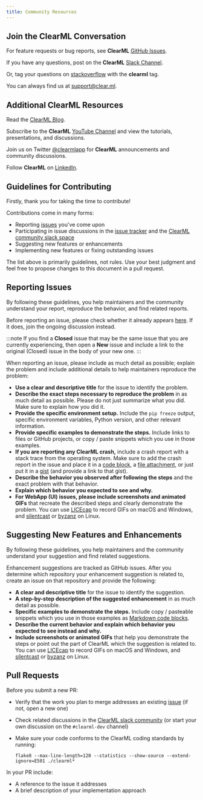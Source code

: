 ```yaml
---
title: Community Resources
---
```


## Join the ClearML Conversation

For feature requests or bug reports, see **ClearML** [GitHub Issues](https://github.com/allegroai/clearml/issues).

If you have any questions, post on the **ClearML** [Slack Channel](https://joinslack.clear.ml).

Or, tag your questions on [stackoverflow](https://stackoverflow.com/questions/tagged/clearml) with the **clearml** tag.

You can always find us at [support@clear.ml](mailto:support@clear.ml?subject=ClearML).

## Additional ClearML Resources

Read the [ClearML Blog](https://clear.ml/blog/).

Subscribe to the **ClearML** [YouTube Channel](https://www.youtube.com/c/ClearML) and view the tutorials, presentations, and discussions.

Join us on Twitter [@clearmlapp](https://twitter.com/clearmlapp) for **ClearML** announcements and community discussions.

Follow **ClearML** on [LinkedIn](https://www.linkedin.com/company/clearml).

## Guidelines for Contributing

Firstly, thank you for taking the time to contribute!

Contributions come in many forms:

* Reporting [issues](https://github.com/allegroai/clearml/issues) you've come upon
* Participating in issue discussions in the [issue tracker](https://github.com/allegroai/clearml/issues) and the
  [ClearML community slack space](https://joinslack.clear.ml)
* Suggesting new features or enhancements
* Implementing new features or fixing outstanding issues

The list above is primarily guidelines, not rules. Use your best judgment and feel free to propose changes to this document in a pull request.

## Reporting Issues

By following these guidelines, you help maintainers and the community understand your report, reproduce the behavior, and find related reports.

Before reporting an issue, please check whether it already appears [here](https://github.com/allegroai/clearml/issues). If 
it does, join the ongoing discussion instead.

:::note
If you find a **Closed** issue that may be the same issue that you are currently experiencing, then open a **New** issue 
and include a link to the original (Closed) issue in the body of your new one.
:::

When reporting an issue, please include as much detail as possible; explain the problem and include additional details to 
help maintainers reproduce the problem:

* **Use a clear and descriptive title** for the issue to identify the problem.
* **Describe the exact steps necessary to reproduce the problem** in as much detail as possible. Please do not just summarize what you did. Make sure to explain how you did it.
* **Provide the specific environment setup.** Include the ``pip freeze`` output, specific environment variables, Python version, and other relevant information.
* **Provide specific examples to demonstrate the steps.** Include links to files or GitHub projects, or copy / paste snippets which you use in those examples.
* **If you are reporting any ClearML crash,** include a crash report with a stack trace from the operating system. Make 
  sure to add the crash report in the issue and place it in a [code block](https://docs.github.com/en/github/writing-on-github/working-with-advanced-formatting/creating-and-highlighting-code-blocks), 
  a [file attachment](https://help.github.com/articles/file-attachments-on-issues-and-pull-requests), or just put it in 
  a [gist](https://gist.github.com) (and provide a link to that gist).
* **Describe the behavior you observed after following the steps** and the exact problem with that behavior.
* **Explain which behavior you expected to see and why.**
* **For WebApp (UI) issues, please include screenshots and animated GIFs** that recreate the described steps and clearly demonstrate 
  the problem. You can use [LICEcap](https://www.cockos.com/licecap) to record GIFs on macOS and Windows, and [silentcast](https://github.com/colinkeenan/silentcast)
  or [byzanz](https://github.com/threedaymonk/byzanz) on Linux.

## Suggesting New Features and Enhancements

By following these guidelines, you help maintainers and the community understand your suggestion and find related suggestions.

Enhancement suggestions are tracked as GitHub issues. After you determine which repository your enhancement suggestion is related to, create an issue on that repository and provide the following:

* **A clear and descriptive title** for the issue to identify the suggestion.
* **A step-by-step description of the suggested enhancement** in as much detail as possible.
* **Specific examples to demonstrate the steps.** Include copy / pasteable snippets which you use in those examples as 
  [Markdown code blocks](https://docs.github.com/en/github/writing-on-github/working-with-advanced-formatting/creating-and-highlighting-code-blocks).
* **Describe the current behavior and explain which behavior you expected to see instead and why.**
* **Include screenshots or animated GIFs** that help you demonstrate the steps or point out the part of ClearML which the 
  suggestion is related to. You can use [LICEcap](https://www.cockos.com/licecap) to record GIFs on macOS and Windows, and 
  [silentcast](https://github.com/colinkeenan/silentcast) or [byzanz](https://github.com/threedaymonk/byzanz) on Linux.

## Pull Requests


Before you submit a new PR:

* Verify that the work you plan to merge addresses an existing [issue](https://github.com/allegroai/clearml/issues) (if not, open a new one)
* Check related discussions in the [ClearML slack community](https://joinslack.clear.ml) 
  (or start your own discussion on the ``#clearml-dev`` channel)
* Make sure your code conforms to the ClearML coding standards by running:
  
      flake8 --max-line-length=120 --statistics --show-source --extend-ignore=E501 ./clearml*

In your PR include:

* A reference to the issue it addresses
* A brief description of your implementation approach 
